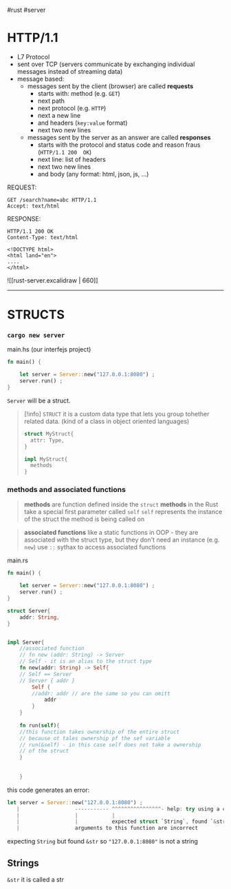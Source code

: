 #rust #server 

# HTTP/1.1
- L7 Protocol
- sent over TCP (servers communicate by exchanging individual messages instead of streaming data)
- message based:
	- messages sent by the client (browser) are called **requests**
		- starts with: method (e.g. `GET`)
		- next path
		- next protocol (e.g. `HTTP`)
		- next a new line
		- and headers (`key:value` format)
		- next two new lines
	- messages sent by the server as an answer are called **responses**
		- starts with the protocol  and status code and reason fraus (`HTTP/1.1 200  OK`)
		- next line: list of headers 
		- next two new lines
		- and body (any format: html, json, js, ...)

REQUEST:
```
GET /search?name=abc HTTP/1.1 
Accept: text/html
```
RESPONSE:
```
HTTP/1.1 200 OK
Content-Type: text/html

<!DOCTYPE html>
<html land="en">
....
</html>
```

![[rust-server.excalidraw | 660]]


-------------
# STRUCTS
### `cargo new server`

main.hs (our interfejs project)
```rust
fn main() {

	let server = Server::new("127.0.0.1:8080") ;
	server.run() ;
}
```

`Server`  will be a struct.

>[!info] `STRUCT`
>it is a custom data type that lets you group tohether related data.
>(kind of a class in object oriented languages)
>```rust
>struct MyStruct{ 
>	attr: Type,
>}
>
>impl MyStruct{
>	methods
>}
>```

### methods and associated functions
> **methods** are function defined inside the `struct`
> **methods** in the Rust take a special first parameter called `self`
> `self` represents the instance of the struct the method is being called on

>**associated functions** like a static functions in OOP - they are associated with the struct type, but they don't need an instance (e.g. `new`)
>use `::` sythax to access associated functions


main.rs
```rust
fn main() {

	let server = Server::new("127.0.0.1:8080") ;
	server.run() ;
}

struct Server{
	addr: String,
}


impl Server{
	//associated function
	// fn new (addr: String) -> Server
	// Self - it is an alias to the struct type
	fn new(addr: String) -> Self{
	// Self == Server
	// Server { addr }
		Self {
		//addr: addr // are the same so you can omitt
			addr
		}
	}
	
	fn run(self){
	//this function takes ownership of the entire struct
	// because ot tales ownership pf the sef variable
	// run(&self) - in this case self does not take a ownership
	// of the struct
	}
	 
	
	}
```


this code generates an error:
```rust
let server = Server::new("127.0.0.1:8080") ;
   |                  ----------- ^^^^^^^^^^^^^^^^- help: try using a conversion method: `.to_string()`
   |                  |           |
   |                  |           expected struct `String`, found `&str`
   |                  arguments to this function are incorrect
```
expecting `String` but found `&str`
so `"127.0.0.1:8080"` is not a string

## Strings
`&str` it is called a str
























